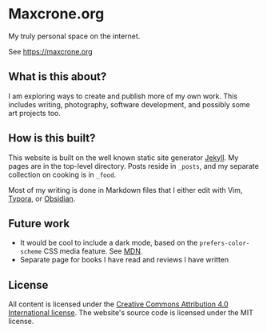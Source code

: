 # Maxcrone.org

My truly personal space on the internet.

See https://maxcrone.org

## What is this about?

I am exploring ways to create and publish more of my own work. This includes writing, photography, software development, and possibly some art projects too.

## How is this built?

This website is built on the well known static site generator [Jekyll](https://jekyllrb.com/). My pages are in the top-level directory. Posts reside in `_posts`, and my separate collection on cooking is in `_food`.

Most of my writing is done in Markdown files that I either edit with Vim, [Typora](https://typora.io/), or [Obsidian](https://obsidian.md/).

## Future work

- It would be cool to include a dark mode, based on the `prefers-color-scheme` CSS media feature. See [MDN](https://developer.mozilla.org/en-US/docs/Web/CSS/@media/prefers-color-scheme).
- Separate page for books I have read and reviews I have written

## License

All content is licensed under the [Creative Commons Attribution 4.0 International license](https://creativecommons.org/licenses/by/4.0/). The website's source code is licensed under the MIT license.

